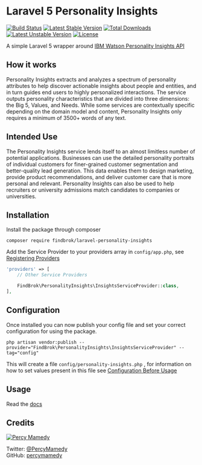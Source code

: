 # Laravel 5 Personality Insights

[![Build Status](https://travis-ci.org/findbrok/laravel-personality-insights.svg?branch=master)](https://travis-ci.org/findbrok/laravel-personality-insights)
[![Latest Stable Version](https://poser.pugx.org/findbrok/laravel-personality-insights/v/stable)](https://packagist.org/packages/findbrok/laravel-personality-insights)
[![Total Downloads](https://poser.pugx.org/findbrok/laravel-personality-insights/downloads)](https://packagist.org/packages/findbrok/laravel-personality-insights)
[![Latest Unstable Version](https://poser.pugx.org/findbrok/laravel-personality-insights/v/unstable)](https://packagist.org/packages/findbrok/laravel-personality-insights) 
[![License](https://poser.pugx.org/findbrok/laravel-personality-insights/license)](https://packagist.org/packages/findbrok/laravel-personality-insights)

A simple Laravel 5 wrapper around [IBM Watson Personality Insights API](http://www.ibm.com/smarterplanet/us/en/ibmwatson/developercloud/personality-insights.html)

## How it works

Personality Insights extracts and analyzes a spectrum of personality attributes to help discover actionable insights about people and entities, and in turn guides end users to highly personalized interactions. The service outputs personality characteristics that are divided into three dimensions: the Big 5, Values, and Needs. While some services are contextually specific depending on the domain model and content, Personality Insights only requires a minimum of 3500+ words of any text.

## Intended Use

The Personality Insights service lends itself to an almost limitless number of potential applications. Businesses can use the detailed personality portraits of individual customers for finer-grained customer segmentation and better-quality lead generation. This data enables them to design marketing, provide product recommendations, and deliver customer care that is more personal and relevant. Personality Insights can also be used to help recruiters or university admissions match candidates to companies or universities.

## Installation

Install the package through composer

```
composer require findbrok/laravel-personality-insights
```

Add the Service Provider to your providers array in ```config/app.php```, see [Registering Providers](https://laravel.com/docs/5.2/providers#registering-providers)

```php
'providers' => [
    // Other Service Providers

    FindBrok\PersonalityInsights\InsightsServiceProvider::class,
],
```

## Configuration

Once installed you can now publish your config file and set your correct configuration for using the package.

```
php artisan vendor:publish --provider="FindBrok\PersonalityInsights\InsightsServiceProvider" --tag="config"
```

This will create a file ```config/personality-insights.php``` , for information on how to set values present in this file see [Configuration Before Usage](https://github.com/findbrok/laravel-personality-insights/wiki/Configuration-Before-Usage)

## Usage

Read the [docs](https://github.com/findbrok/laravel-personality-insights/wiki)

## Credits

[![Percy Mamedy](https://img.shields.io/badge/Author-Percy%20Mamedy-orange.svg)](https://twitter.com/PercyMamedy)

Twitter: [@PercyMamedy](https://twitter.com/PercyMamedy)
<br/>
GitHub: [percymamedy](https://github.com/percymamedy)

